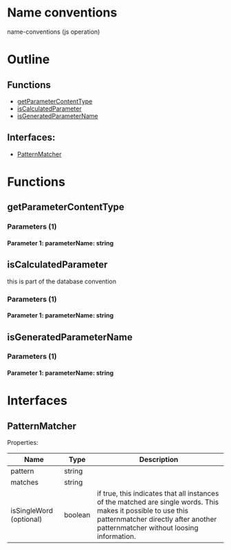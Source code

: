 # Name conventions

name-conventions (js operation)



# Outline

## Functions

- [getParameterContentType](#getParameterContentType)
- [isCalculatedParameter](#isCalculatedParameter)
- [isGeneratedParameterName](#isGeneratedParameterName)

## Interfaces:

- [PatternMatcher](#PatternMatcher)



# Functions

## getParameterContentType

### Parameters (1)

#### Parameter 1: parameterName: string

## isCalculatedParameter

this is part of the database convention




### Parameters (1)

#### Parameter 1: parameterName: string

## isGeneratedParameterName

### Parameters (1)

#### Parameter 1: parameterName: string

# Interfaces

## PatternMatcher

Properties: 

 | Name | Type | Description |
|---|---|---|
| pattern  | string |  |
| matches  | string |  |
| isSingleWord (optional) | boolean | if true, this indicates that all instances of the matched are single words. This makes it possible to use this patternmatcher directly after another patternmatcher without loosing information. |


